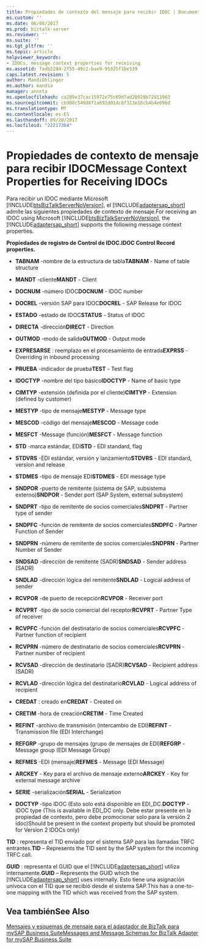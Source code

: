 ```yaml
---
title: Propiedades de contexto del mensaje para recibir IDOC | Documentos de Microsoft
ms.custom: ''
ms.date: 06/08/2017
ms.prod: biztalk-server
ms.reviewer: ''
ms.suite: ''
ms.tgt_pltfrm: ''
ms.topic: article
helpviewer_keywords:
- IDOCs, message context properties for receiving
ms.assetid: fadb2284-2f55-49c2-bae9-95325f1be539
caps.latest.revision: 5
author: MandiOhlinger
ms.author: mandia
manager: anneta
ms.openlocfilehash: ca289e37cac15972e75c69d7ad20928b72911963
ms.sourcegitcommit: cb908c540d8f1a692d01dc8f313e16cb4b4e696d
ms.translationtype: MT
ms.contentlocale: es-ES
ms.lasthandoff: 09/20/2017
ms.locfileid: "22217364"
---
```

# <a name="message-context-properties-for-receiving-idocs"></a><span data-ttu-id="147cc-102">Propiedades de contexto de mensaje para recibir IDOC</span><span class="sxs-lookup"><span data-stu-id="147cc-102">Message Context Properties for Receiving IDOCs</span></span>
<span data-ttu-id="147cc-103">Para recibir un IDOC mediante Microsoft [!INCLUDE[btsBizTalkServerNoVersion](../../includes/btsbiztalkservernoversion-md.md)], el [!INCLUDE[adaptersap_short](../../includes/adaptersap-short-md.md)] admite las siguientes propiedades de contexto de mensaje.</span><span class="sxs-lookup"><span data-stu-id="147cc-103">For receiving an IDOC using Microsoft [!INCLUDE[btsBizTalkServerNoVersion](../../includes/btsbiztalkservernoversion-md.md)], the [!INCLUDE[adaptersap_short](../../includes/adaptersap-short-md.md)] supports the following message context properties.</span></span>  
  
 <span data-ttu-id="147cc-104">**Propiedades de registro de Control de IDOC.**</span><span class="sxs-lookup"><span data-stu-id="147cc-104">**IDOC Control Record properties.**</span></span>  
  
-   <span data-ttu-id="147cc-105">**TABNAM** -nombre de la estructura de tabla</span><span class="sxs-lookup"><span data-stu-id="147cc-105">**TABNAM** - Name of table structure</span></span>  
  
-   <span data-ttu-id="147cc-106">**MANDT** -cliente</span><span class="sxs-lookup"><span data-stu-id="147cc-106">**MANDT** - Client</span></span>  
  
-   <span data-ttu-id="147cc-107">**DOCNUM** -número IDOC</span><span class="sxs-lookup"><span data-stu-id="147cc-107">**DOCNUM** - IDOC number</span></span>  
  
-   <span data-ttu-id="147cc-108">**DOCREL** -versión SAP para IDOC</span><span class="sxs-lookup"><span data-stu-id="147cc-108">**DOCREL** - SAP Release for IDOC</span></span>  
  
-   <span data-ttu-id="147cc-109">**ESTADO** -estado de IDOC</span><span class="sxs-lookup"><span data-stu-id="147cc-109">**STATUS** - Status of IDOC</span></span>  
  
-   <span data-ttu-id="147cc-110">**DIRECTA** -dirección</span><span class="sxs-lookup"><span data-stu-id="147cc-110">**DIRECT** - Direction</span></span>  
  
-   <span data-ttu-id="147cc-111">**OUTMOD** -modo de salida</span><span class="sxs-lookup"><span data-stu-id="147cc-111">**OUTMOD** - Output mode</span></span>  
  
-   <span data-ttu-id="147cc-112">**EXPRESARSE** : reemplazo en el procesamiento de entrada</span><span class="sxs-lookup"><span data-stu-id="147cc-112">**EXPRSS** - Overriding in inbound processing</span></span>  
  
-   <span data-ttu-id="147cc-113">**PRUEBA** -indicador de prueba</span><span class="sxs-lookup"><span data-stu-id="147cc-113">**TEST** - Test flag</span></span>  
  
-   <span data-ttu-id="147cc-114">**IDOCTYP** -nombre del tipo básico</span><span class="sxs-lookup"><span data-stu-id="147cc-114">**IDOCTYP** - Name of basic type</span></span>  
  
-   <span data-ttu-id="147cc-115">**CIMTYP** -extensión (definida por el cliente)</span><span class="sxs-lookup"><span data-stu-id="147cc-115">**CIMTYP** - Extension (defined by customer)</span></span>  
  
-   <span data-ttu-id="147cc-116">**MESTYP** -tipo de mensaje</span><span class="sxs-lookup"><span data-stu-id="147cc-116">**MESTYP** - Message type</span></span>  
  
-   <span data-ttu-id="147cc-117">**MESCOD** -código del mensaje</span><span class="sxs-lookup"><span data-stu-id="147cc-117">**MESCOD** - Message code</span></span>  
  
-   <span data-ttu-id="147cc-118">**MESFCT** -Message (función)</span><span class="sxs-lookup"><span data-stu-id="147cc-118">**MESFCT** - Message function</span></span>  
  
-   <span data-ttu-id="147cc-119">**STD** -marca estándar, EDI</span><span class="sxs-lookup"><span data-stu-id="147cc-119">**STD** - EDI standard, flag</span></span>  
  
-   <span data-ttu-id="147cc-120">**STDVRS** -EDI estándar, versión y lanzamiento</span><span class="sxs-lookup"><span data-stu-id="147cc-120">**STDVRS** - EDI standard, version and release</span></span>  
  
-   <span data-ttu-id="147cc-121">**STDMES** -tipo de mensaje EDI</span><span class="sxs-lookup"><span data-stu-id="147cc-121">**STDMES** - EDI message type</span></span>  
  
-   <span data-ttu-id="147cc-122">**SNDPOR** -puerto de remitente (sistema de SAP, subsistema externo)</span><span class="sxs-lookup"><span data-stu-id="147cc-122">**SNDPOR** - Sender port (SAP System, external subsystem)</span></span>  
  
-   <span data-ttu-id="147cc-123">**SNDPRT** -tipo de remitente de socios comerciales</span><span class="sxs-lookup"><span data-stu-id="147cc-123">**SNDPRT** - Partner type of sender</span></span>  
  
-   <span data-ttu-id="147cc-124">**SNDPFC** -función de remitente de socios comerciales</span><span class="sxs-lookup"><span data-stu-id="147cc-124">**SNDPFC** - Partner Function of Sender</span></span>  
  
-   <span data-ttu-id="147cc-125">**SNDPRN** -número de remitente de socios comerciales</span><span class="sxs-lookup"><span data-stu-id="147cc-125">**SNDPRN** - Partner Number of Sender</span></span>  
  
-   <span data-ttu-id="147cc-126">**SNDSAD** -dirección de remitente (SADR)</span><span class="sxs-lookup"><span data-stu-id="147cc-126">**SNDSAD** - Sender address (SADR)</span></span>  
  
-   <span data-ttu-id="147cc-127">**SNDLAD** -dirección lógica del remitente</span><span class="sxs-lookup"><span data-stu-id="147cc-127">**SNDLAD** - Logical address of sender</span></span>  
  
-   <span data-ttu-id="147cc-128">**RCVPOR** -de puerto de recepción</span><span class="sxs-lookup"><span data-stu-id="147cc-128">**RCVPOR** - Receiver port</span></span>  
  
-   <span data-ttu-id="147cc-129">**RCVPRT** -tipo de socio comercial del receptor</span><span class="sxs-lookup"><span data-stu-id="147cc-129">**RCVPRT** - Partner Type of receiver</span></span>  
  
-   <span data-ttu-id="147cc-130">**RCVPFC** -función del destinatario de socios comerciales</span><span class="sxs-lookup"><span data-stu-id="147cc-130">**RCVPFC** - Partner function of recipient</span></span>  
  
-   <span data-ttu-id="147cc-131">**RCVPRN** -número de destinatario de socios comerciales</span><span class="sxs-lookup"><span data-stu-id="147cc-131">**RCVPRN** - Partner number of recipient</span></span>  
  
-   <span data-ttu-id="147cc-132">**RCVSAD** -dirección de destinatario (SADR)</span><span class="sxs-lookup"><span data-stu-id="147cc-132">**RCVSAD** - Recipient address (SADR)</span></span>  
  
-   <span data-ttu-id="147cc-133">**RCVLAD** -dirección lógica del destinatario</span><span class="sxs-lookup"><span data-stu-id="147cc-133">**RCVLAD** - Logical address of recipient</span></span>  
  
-   <span data-ttu-id="147cc-134">**CREDAT** : creado en</span><span class="sxs-lookup"><span data-stu-id="147cc-134">**CREDAT** - Created on</span></span>  
  
-   <span data-ttu-id="147cc-135">**CRETIM** -hora de creación</span><span class="sxs-lookup"><span data-stu-id="147cc-135">**CRETIM** - Time Created</span></span>  
  
-   <span data-ttu-id="147cc-136">**REFINT** -archivo de transmisión (intercambio de EDI)</span><span class="sxs-lookup"><span data-stu-id="147cc-136">**REFINT** - Transmission file (EDI Interchange)</span></span>  
  
-   <span data-ttu-id="147cc-137">**REFGRP** -grupo de mensajes (grupo de mensajes de EDI)</span><span class="sxs-lookup"><span data-stu-id="147cc-137">**REFGRP** - Message group (EDI Message Group)</span></span>  
  
-   <span data-ttu-id="147cc-138">**REFMES** -EDI (mensaje)</span><span class="sxs-lookup"><span data-stu-id="147cc-138">**REFMES** - Message (EDI Message)</span></span>  
  
-   <span data-ttu-id="147cc-139">**ARCKEY** - Key para el archivo de mensaje externo</span><span class="sxs-lookup"><span data-stu-id="147cc-139">**ARCKEY** - Key for external message archive</span></span>  
  
-   <span data-ttu-id="147cc-140">**SERIE** -serialización</span><span class="sxs-lookup"><span data-stu-id="147cc-140">**SERIAL** - Serialization</span></span>  
  
-   <span data-ttu-id="147cc-141">**DOCTYP** -tipo IDOC (Esto solo está disponible en EDI_DC.</span><span class="sxs-lookup"><span data-stu-id="147cc-141">**DOCTYP** - IDOC type (This is available in EDI_DC only.</span></span> <span data-ttu-id="147cc-142">Debe estar presente en la propiedad de contexto, pero debe promocionar solo para la versión 2 idoc)</span><span class="sxs-lookup"><span data-stu-id="147cc-142">Should be present in the context property but should be promoted for Version 2 IDOCs only)</span></span>  
  
 <span data-ttu-id="147cc-143">**TID** : representa el TID enviado por el sistema SAP para las llamadas TRFC entrantes.</span><span class="sxs-lookup"><span data-stu-id="147cc-143">**TID** – Represents the TID sent by the SAP system for the incoming TRFC call.</span></span>  
  
 <span data-ttu-id="147cc-144">**GUID** : representa el GUID que el [!INCLUDE[adaptersap_short](../../includes/adaptersap-short-md.md)] utiliza internamente.</span><span class="sxs-lookup"><span data-stu-id="147cc-144">**GUID** – Represents the GUID which the [!INCLUDE[adaptersap_short](../../includes/adaptersap-short-md.md)] uses internally.</span></span> <span data-ttu-id="147cc-145">Esto tiene una asignación unívoca con el TID que se recibió desde el sistema SAP.</span><span class="sxs-lookup"><span data-stu-id="147cc-145">This has a one-to-one mapping with the TID which was received from the SAP system.</span></span>  
  
## <a name="see-also"></a><span data-ttu-id="147cc-146">Vea también</span><span class="sxs-lookup"><span data-stu-id="147cc-146">See Also</span></span>  
 [<span data-ttu-id="147cc-147">Mensajes y esquemas de mensaje para el adaptador de BizTalk para mySAP Business Suite</span><span class="sxs-lookup"><span data-stu-id="147cc-147">Messages and Message Schemas for BizTalk Adapter for mySAP Business Suite</span></span>](../../adapters-and-accelerators/adapter-sap/messages-and-message-schemas-for-biztalk-adapter-for-mysap-business-suite.md)